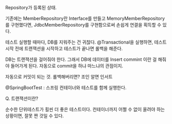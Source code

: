 Repository가 등록된 상태.

기존에는 MemberRepository란 Interface를 만들고 MemoryMemberRepository를 구현했다면, JdbcMemberRepository를 구현함으로써 손쉽게 연결을 획득할 수 있다.

테스트 실행할 때마다, DB를 지워주는 건 귀찮다.
@Transactional을 실행하면, 테스트 시작 전에 트랜잭션을 시작하고 테스트가 끝나면 롤백을 해준다.

DB는 트랜잭션을 걸어줘야 한다. 그래서 DB에 데이터를 Insert commint 이란 걸 해줘야 들어가게 된다. 자동으로 commit을 하냐 마느냐의 관점이지.

자동으로 커밋이 되는 것. 롤백해버리면? 조인 알면 인서트

@SpringBootTest : 스프링 컨테이너와 테스트를 함께 실행한다.

Q. 트랜잭션이란?

순수한 단위테스트가 횔씬 더 좋은 테스트이다. 컨테이너까지 어쩔 수 없이 올려야 하는 상황이면, 잘못 짠 것일 수 있다.
